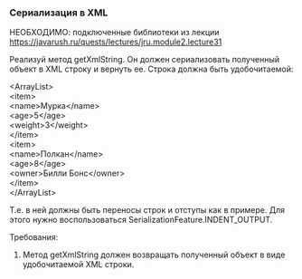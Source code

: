 
### Сериализация в XML

НЕОБХОДИМО: подключенные библиотеки из лекции https://javarush.ru/quests/lectures/jru.module2.lecture31

Реализуй метод getXmlString. Он должен сериализовать полученный объект в XML строку и вернуть ее.
Строка должна быть удобочитаемой:

&lt;ArrayList&gt;\
&lt;item&gt;\
&lt;name&gt;Мурка&lt;/name&gt;\
&lt;age&gt;5&lt;/age&gt;\
&lt;weight&gt;3&lt;/weight&gt;\
&lt;/item&gt;\
&lt;item&gt;\
&lt;name&gt;Полкан&lt;/name&gt;\
&lt;age&gt;8&lt;/age&gt;\
&lt;owner&gt;Билли Бонс&lt;/owner&gt;\
&lt;/item&gt;\
&lt;/ArrayList&gt;

Т.е. в ней должны быть переносы строк и отступы как в примере. Для этого нужно воспользоваться SerializationFeature.INDENT_OUTPUT.


Требования:
1.	Метод getXmlString должен возвращать полученный объект в виде удобочитаемой XML строки.



